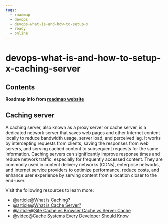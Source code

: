 ```yaml
---
tags:
  - roadmap
  - devops
  - devops-what-is-and-how-to-setup-x
  - ready
  - online
---
```


# devops-what-is-and-how-to-setup-x-caching-server

## Contents

__Roadmap info from [roadmap website](https://roadmap.sh/devops/caching-server@R4XSY4TSjU1M7cW66zUqJ)__

## Caching server

A caching server, also known as a proxy server or cache server, is a dedicated network server that saves web pages and other Internet content locally to reduce bandwidth usage, server load, and perceived lag. It works by intercepting requests from clients, saving the responses from web servers, and serving cached content to subsequent requests for the same information. Caching servers can significantly improve response times and reduce network traffic, especially for frequently accessed content. They are commonly used in content delivery networks (CDNs), enterprise networks, and Internet service providers to optimize performance, reduce costs, and enhance user experience by serving content from a location closer to the end-user.

Visit the following resources to learn more:

* [@article@What is Caching?](https://www.cloudflare.com/en-gb/learning/cdn/what-is-caching/)
* [@article@What is Cache Server?](https://networkencyclopedia.com/cache-server/)
* [@article@Site Cache vs Browser Cache vs Server Cache](https://nordvpn.com/cybersecurity/glossary/caching-server/)
* [@video@Cache Systems Every Developer Should Know](https://www.youtube.com/watch?v=dGAgxozNWFE)
